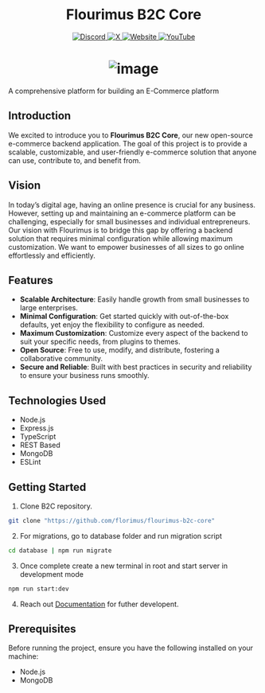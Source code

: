 <h1 align="center">
    Flourimus B2C Core
</h1>
<p align="center">
  <a href="https://discord.gg/YOUR_INVITE_LINK">
    <img src="https://img.shields.io/badge/-5865F2?logo=discord&logoColor=white&style=for-the-badge" alt="Discord">
  </a>
  <a href="https://x.com/YOUR_HANDLE">
    <img src="https://img.shields.io/badge/-000000?logo=x&logoColor=white&style=for-the-badge" alt="X">
  </a>
  <a href="https://yourwebsite.com">
    <img src="https://img.shields.io/badge/-FF7139?logo=firefox&logoColor=white&style=for-the-badge" alt="Website">
  </a>
  <a href="https://www.youtube.com/@YOUR_CHANNEL">
    <img src="https://img.shields.io/badge/-FF0000?logo=youtube&logoColor=white&style=for-the-badge" alt="YouTube">
  </a>
</p>
<h1 align="center">
  <img src="https://github-production-user-asset-6210df.s3.amazonaws.com/69832338/413184485-aa62afca-ac6f-4260-888e-558d858e191b.png?X-Amz-Algorithm=AWS4-HMAC-SHA256&X-Amz-Credential=AKIAVCODYLSA53PQK4ZA%2F20250214%2Fus-east-1%2Fs3%2Faws4_request&X-Amz-Date=20250214T062329Z&X-Amz-Expires=300&X-Amz-Signature=0ad77ef19831a9a54d1e2e3907ff6a1a83f0dad8c2a5f05242276f1728b9cc88&X-Amz-SignedHeaders=host" alt="image">
</h1>

A comprehensive platform for building an E-Commerce platform


## Introduction

We excited to introduce you to **Flourimus B2C Core**, our new open-source e-commerce backend application. The goal of this project is to provide a scalable, customizable, and user-friendly e-commerce solution that anyone can use, contribute to, and benefit from.


## Vision

In today’s digital age, having an online presence is crucial for any business. However, setting up and maintaining an e-commerce platform can be challenging, especially for small businesses and individual entrepreneurs. Our vision with Flourimus is to bridge this gap by offering a backend solution that requires minimal configuration while allowing maximum customization. We want to empower businesses of all sizes to go online effortlessly and efficiently.


## Features

- **Scalable Architecture**: Easily handle growth from small businesses to large enterprises.
- **Minimal Configuration**: Get started quickly with out-of-the-box defaults, yet enjoy the flexibility to configure as needed.
- **Maximum Customization**: Customize every aspect of the backend to suit your specific needs, from plugins to themes.
- **Open Source**: Free to use, modify, and distribute, fostering a collaborative community.
- **Secure and Reliable**: Built with best practices in security and reliability to ensure your business runs smoothly.

## Technologies Used

- Node.js
- Express.js
- TypeScript
- REST Based
- MongoDB
- ESLint

## Getting Started

1. Clone B2C repository.

```bash
git clone "https://github.com/florimus/flourimus-b2c-core"
```

2. For migrations, go to database folder and run migration script

```bash
cd database | npm run migrate
```

3. Once complete create a new terminal in root and start server in development mode

```bash
npm run start:dev
```

4. Reach out [Documentation](https://doc.flourimus.com/b2c-core) for futher developent.


## Prerequisites

Before running the project, ensure you have the following installed on your machine:

- Node.js
- MongoDB
